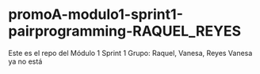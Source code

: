 # promoA-modulo1-sprint1-pairprogramming-RAQUEL_REYES
Este es el repo del Módulo 1 Sprint 1
Grupo: Raquel, Vanesa, Reyes
Vanesa ya no está 
